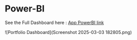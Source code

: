 # Power-BI

See the Full Dashboard here : [App PowerBI link](https://app.powerbi.com/groups/me/reports/56d97ed9-a6da-47e9-9341-d0fbe194d689/94e222ac0009a4b49e28?experience=power-bi&bookmarkGuid=6d052c5c046473388f7a) 

![Portfolio Dashboard](Screenshot 2025-03-03 182805.png)
